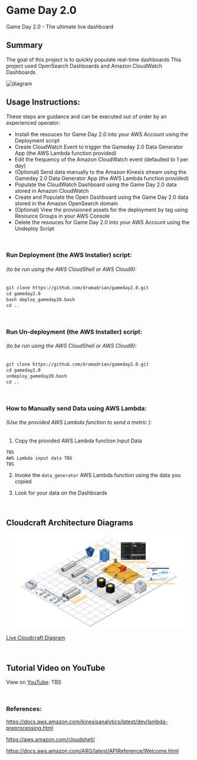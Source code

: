 # Game Day 2.0
Game Day 2.0 - The ultimate live dashboard


## Summary

The goal of this project is to quickly populate real-time dashboards
This project used OpenSearch Dashboards and Amazon CloudWatch Dashboards


![diagram](gameday20.gif)


## Usage Instructions: 

These steps are guidance and can be executed out of order by an experienced operator:

* Install the resouces for Game Day 2.0 into your AWS Account using the Deployment script
* Create CloudWatch Event to trigger the Gameday 2.0 Data Generator App (the AWS Lambda function provided) 
* Edit the frequency of the Amazon CloudWatch event (defaulted to 1 per day)
* (Optional) Send data manually to the Amazon Kinesis stream using the Gameday 2.0 Data Generator App (the AWS Lambda function provided) 
* Populate the CloudWatch Dashboard using the Game Day 2.0 data stored in Amazon CloudWatch
* Create and Populate the Open Dashboard using the Game Day 2.0 data stored in the Amazon OpenSearch domain
* (Optional) View the provisioned assets for the deployment by tag using Resource Groups in your AWS Console
* Delete the resouces for Game Day 2.0 into your AWS Account using the Undeploy Script




</br>

###  Run Deployment (the AWS Installer) script: 
###### (to be run using the AWS CloudShell or AWS Cloud9):
```
git clone https://github.com/drumadrian/gameday2.0.git
cd gameday2.0
bash deploy_gameday20.bash
cd ..
```




</br>

### Run Un-deployment (the AWS Installer) script: 
###### (to be run using the AWS CloudShell or AWS Cloud9):
```
git clone https://github.com/drumadrian/gameday2.0.git
cd gameday2.0
undeploy_gameday20.bash
cd ..
```

</br>

### How to Manually send Data using AWS Lambda: 
###### (Use the provided AWS Lambda function to send a metric ):

1) Copy the provided AWS Lambda function Input Data


```
TBS 
AWS Lambda input data TBS 
TBS 

```
2) Invoke the `data_generator` AWS Lambda function using the data you copied

3) Look for your data on the Dashboards


</br>

## Cloudcraft Architecture Diagrams

![Cloudcraft Diagram](diagram.png)

[Live Cloudcraft Diagram](https://app.cloudcraft.co/view/ac0dc498-4432-434d-902d-c94c69ef7cb9?key=3m40jn0enpfd2t90)


</br>

## Tutorial Video on YouTube

View on [YouTube](https://youtu.be/PtRwOCQ1zf8):   TBS






</br>

### References:

https://docs.aws.amazon.com/kinesisanalytics/latest/dev/lambda-preprocessing.html

https://aws.amazon.com/cloudshell/

https://docs.aws.amazon.com/ARG/latest/APIReference/Welcome.html




